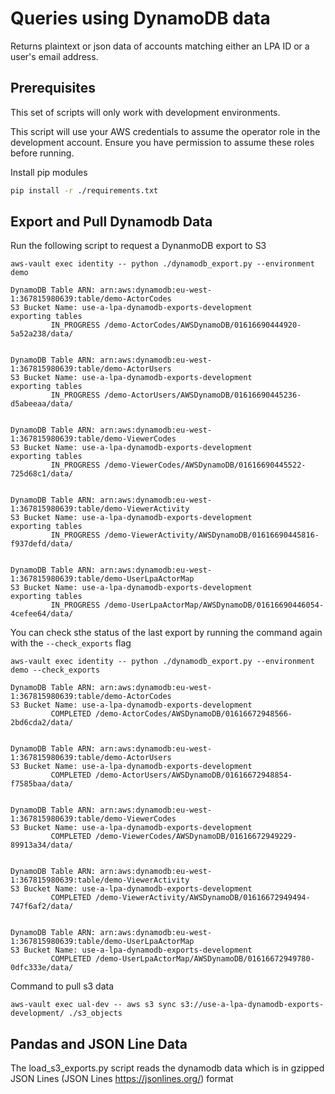 # Queries using DynamoDB data

Returns plaintext or json data of accounts matching either an LPA ID or a user's email address.

## Prerequisites

This set of scripts will only work with development environments.


This script will use your AWS credentials to assume the operator role in the development account. Ensure you have permission to assume these roles before running.

Install pip modules

```bash
pip install -r ./requirements.txt
```

## Export and Pull Dynamodb Data

Run the following script to request a DynanmoDB export to S3

```shell
aws-vault exec identity -- python ./dynamodb_export.py --environment demo

DynamoDB Table ARN: arn:aws:dynamodb:eu-west-1:367815980639:table/demo-ActorCodes
S3 Bucket Name: use-a-lpa-dynamodb-exports-development
exporting tables
         IN_PROGRESS /demo-ActorCodes/AWSDynamoDB/01616690444920-5a52a238/data/


DynamoDB Table ARN: arn:aws:dynamodb:eu-west-1:367815980639:table/demo-ActorUsers
S3 Bucket Name: use-a-lpa-dynamodb-exports-development
exporting tables
         IN_PROGRESS /demo-ActorUsers/AWSDynamoDB/01616690445236-d5abeeaa/data/


DynamoDB Table ARN: arn:aws:dynamodb:eu-west-1:367815980639:table/demo-ViewerCodes
S3 Bucket Name: use-a-lpa-dynamodb-exports-development
exporting tables
         IN_PROGRESS /demo-ViewerCodes/AWSDynamoDB/01616690445522-725d68c1/data/


DynamoDB Table ARN: arn:aws:dynamodb:eu-west-1:367815980639:table/demo-ViewerActivity
S3 Bucket Name: use-a-lpa-dynamodb-exports-development
exporting tables
         IN_PROGRESS /demo-ViewerActivity/AWSDynamoDB/01616690445816-f937defd/data/


DynamoDB Table ARN: arn:aws:dynamodb:eu-west-1:367815980639:table/demo-UserLpaActorMap
S3 Bucket Name: use-a-lpa-dynamodb-exports-development
exporting tables
         IN_PROGRESS /demo-UserLpaActorMap/AWSDynamoDB/01616690446054-4cefee64/data/
```

You can check sthe status of the last export by running the command again with the `--check_exports` flag

```shell
aws-vault exec identity -- python ./dynamodb_export.py --environment demo --check_exports

DynamoDB Table ARN: arn:aws:dynamodb:eu-west-1:367815980639:table/demo-ActorCodes
S3 Bucket Name: use-a-lpa-dynamodb-exports-development
         COMPLETED /demo-ActorCodes/AWSDynamoDB/01616672948566-2bd6cda2/data/


DynamoDB Table ARN: arn:aws:dynamodb:eu-west-1:367815980639:table/demo-ActorUsers
S3 Bucket Name: use-a-lpa-dynamodb-exports-development
         COMPLETED /demo-ActorUsers/AWSDynamoDB/01616672948854-f7585baa/data/


DynamoDB Table ARN: arn:aws:dynamodb:eu-west-1:367815980639:table/demo-ViewerCodes
S3 Bucket Name: use-a-lpa-dynamodb-exports-development
         COMPLETED /demo-ViewerCodes/AWSDynamoDB/01616672949229-89913a34/data/


DynamoDB Table ARN: arn:aws:dynamodb:eu-west-1:367815980639:table/demo-ViewerActivity
S3 Bucket Name: use-a-lpa-dynamodb-exports-development
         COMPLETED /demo-ViewerActivity/AWSDynamoDB/01616672949494-747f6af2/data/


DynamoDB Table ARN: arn:aws:dynamodb:eu-west-1:367815980639:table/demo-UserLpaActorMap
S3 Bucket Name: use-a-lpa-dynamodb-exports-development
         COMPLETED /demo-UserLpaActorMap/AWSDynamoDB/01616672949780-0dfc333e/data/
```


Command to pull s3 data

```shell
aws-vault exec ual-dev -- aws s3 sync s3://use-a-lpa-dynamodb-exports-development/ ./s3_objects
```

## Pandas and JSON Line Data

The load_s3_exports.py script reads the dynamodb data which is in gzipped JSON Lines (JSON Lines <https://jsonlines.org/>) format
